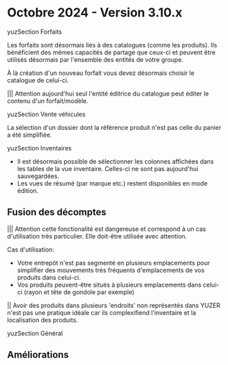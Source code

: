 # Octobre 2024 - Version 3.10.x

yuzSection Forfaits

Les forfaits sont désormais liés à des catalogues (comme les produits). Ils bénéficient des mêmes capacités de partage que ceux-ci et peuvent être utilisés désormais par l'ensemble des entités de votre groupe.

À là création d'un nouveau forfait vous devez désormais choisir le catalogue de celui-ci.

||| Attention aujourd'hui seul l'entité éditrice du catalogue peut éditer le contenu d'un forfait/modèle.

yuzSection Vente véhicules

La sélection d'un dossier dont la référence produit n'est pas celle du panier a été simplifiée.

yuzSection Inventaires

- Il est désormais possible de sélectionner les colonnes affichées dans les tables de la vue inventaire. Celles-ci ne sont pas aujourd'hui sauvegardées.
- Les vues de résumé (par marque etc.) restent disponibles en mode édition.

## Fusion des décomptes

||| Attention cette fonctionalité est dangereuse et correspond à un cas d'utilisation très particulier. Elle doit-être utilisée avec attention.

Cas d'utilisation:

- Votre entrepôt n'est pas segmenté en plusieurs emplacements pour simplifier des mouvements très fréquents d'emplacements de vos produits dans celui-ci.
- Vos produits peuvent-être situés à plusieurs emplacements dans celui-ci (rayon et tête de gondole par exemple)

|| Avoir des produits dans plusieurs 'endroits' non représentés dans YUZER n'est pas une pratique idéale car ils complexifiend l'inventaire et la localisation des produits.

yuzSection Général

## Améliorations
